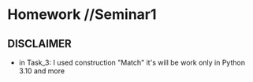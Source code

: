 # Homework  //Seminar1  
## DISCLAIMER  
* in Task_3: I used construction "Match" it's will be work only in Python 3.10 and more

